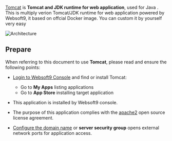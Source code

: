 [Tomcat](https://hub.docker.com/_/tomcat) is **Tomcat and JDK runtime for web application**, used for Java . This is multiply verion Tomcat/JDK runtime for web application powered by Websoft9, it based on offcial Docker image. You can custom it by yourself very easy


![Architecture](https://libs.websoft9.com/Websoft9/DocsPicture/en/runtime/runtime-web-websoft9.png)


## Prepare

When referring to this document to use **Tomcat**, please read and ensure the following points:

- [Login to Websoft9 Console](./login-console) and find or install Tomcat:
  - Go to **My Apps** listing applications 
  - Go to **App Store** installing target application

- This application is installed by Websoft9 console.


- The purpose of this application complies with the [apache2](https://opensource.org/licenses/Apache-2.0) open source license agreement.


- [Configure the domain name](./domain-set) or **server security group** opens external network ports for application access.